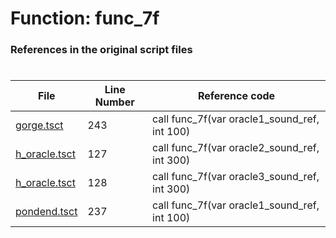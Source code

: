# Function: func_7f
### References in the original script files

#

| File | Line Number | Reference code |
| --- | --- | --- |
| [gorge.tsct](../../../out/gorge.tsct#L243) | 243 | call func_7f(var oracle1_sound_ref, int 100) |
| [h_oracle.tsct](../../../out/h_oracle.tsct#L127) | 127 | call func_7f(var oracle2_sound_ref, int 300) |
| [h_oracle.tsct](../../../out/h_oracle.tsct#L128) | 128 | call func_7f(var oracle3_sound_ref, int 300) |
| [pondend.tsct](../../../out/pondend.tsct#L237) | 237 | call func_7f(var oracle1_sound_ref, int 100) |
